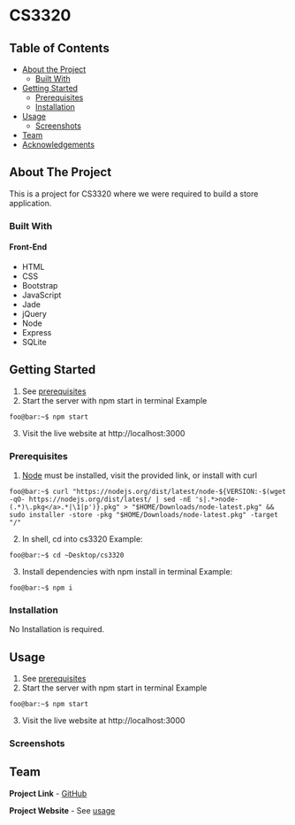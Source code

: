 # CS3320

## Table of Contents

- [About the Project](#about-the-project)
  - [Built With](#built-with)
- [Getting Started](#getting-started)
  - [Prerequisites](#prerequisites)
  - [Installation](#installation)
- [Usage](#usage)
  - [Screenshots](#sceenshots)
- [Team](#team)
- [Acknowledgements](#acknowledgements)

## About The Project

This is a project for CS3320 where we were required to build a store application.

### Built With

#### Front-End

- HTML
- CSS
- Bootstrap
- JavaScript
- Jade
- jQuery
- Node
- Express
- SQLite

## Getting Started

1. See [prerequisites](#prerequisites)
2. Start the server with npm start in terminal
   Example

```console
foo@bar:~$ npm start
```

3. Visit the live website at http://localhost:3000

### Prerequisites

1. [Node](https://nodejs.org/en/) must be installed, visit the provided link, or install with curl

```console
foo@bar:~$ curl "https://nodejs.org/dist/latest/node-${VERSION:-$(wget -qO- https://nodejs.org/dist/latest/ | sed -nE 's|.*>node-(.*)\.pkg</a>.*|\1|p')}.pkg" > "$HOME/Downloads/node-latest.pkg" && sudo installer -store -pkg "$HOME/Downloads/node-latest.pkg" -target "/"
```

2. In shell, cd into cs3320
   Example:

```console
foo@bar:~$ cd ~Desktop/cs3320
```

3. Install dependencies with npm install in terminal
   Example:

```console
foo@bar:~$ npm i
```

### Installation

No Installation is required.

## Usage

1. See [prerequisites](#prerequisites)
2. Start the server with npm start in terminal
   Example

```console
foo@bar:~$ npm start
```

3. Visit the live website at http://localhost:3000

### Screenshots

## Team

**Project Link** - [GitHub](https://github.com/miketdennison/cs3320)

**Project Website** - See [usage](#usage)
